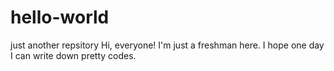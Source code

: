 # hello-world
just another repsitory
Hi, everyone!
I'm just a freshman here. I hope one day I can write down pretty codes.
